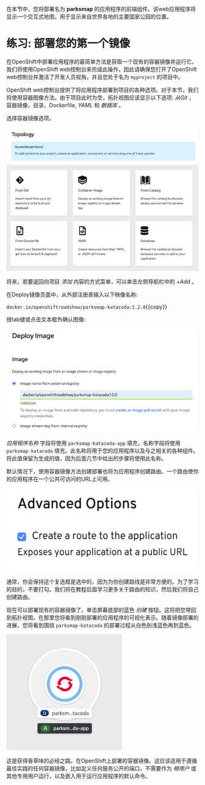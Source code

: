 在本节中，您将部署名为 **parksmap** 的应用程序的前端组件。该web应用程序将显示一个交互式地图，用于显示来自世界各地的主要国家公园的位置。

# 练习: 部署您的第一个镜像

在OpenShift中部署应用程序的最简单方法是获取一个现有的容器镜像并运行它。我们将使用OpenShift web控制台来完成此操作，因此请确保您打开了OpenShift web控制台并激活了开发人员视角，并且您处于名为 ``myproject`` 的项目中。

OpenShift web控制台提供了将应用程序部署到项目的各种选项。对于本节，我们将使用容器图像方法。由于项目此时为空，拓扑视图应该显示以下选项: _从Git_ ，容器镜像，目录，Dockerfile,  _YAML_ 和 _数据库_ 。

选择容器镜像选项。

![Add to Project](../../assets/introduction/getting-started-44/3add-to-empty-project.png)

将来，若要返回向项目 _添加_ 内容的方式菜单，可以单击左侧导航栏中的 *+Add* 。

在Deploy镜像页面中，从外部注册表输入以下映像名称:

``docker.io/openshiftroadshow/parksmap-katacoda:1.2.0``{{copy}}

按tab键或点击文本框外确认图像:

![Deploy Image](../../assets/introduction/getting-started-44/3deploy-parksmap-image.png)

 _应用程序名称_ 字段将使用 ``parksmap-katacoda-app`` 填充，名称字段将使用 ``parksmap-katacoda`` 填充。此名称将用于您的应用程序以及与之相关的各种组件。将此值保留为生成的值，因为后面几节中给出的步骤将使用此名称。

默认情况下，使用容器镜像方法创建部署也将为应用程序创建路由。一个路由使你的应用程序在一个公共可访问的URL上可用。

![Advanced Options](../../assets/introduction/getting-started-44/3advanced-options.png)

通常，你会保持这个复选框是选中的，因为为你创建路线是非常方便的。为了学习的目的，不要打勾。我们将在教程后面学习更多关于路由的知识，然后我们将自己创建路由。

现在可以部署现有的容器镜像了。单击屏幕底部的蓝色 _创建_ 按钮。这将把您带回到拓扑视图，在那里您将看到刚刚部署的应用程序的可视化表示。随着镜像部署的进展，您将看到围绕 ``parksmap-katacoda`` 的部署过程从白色到浅蓝色再到蓝色。

![Topology View](../../assets/introduction/getting-started-44/3parksmap-overview.png)

这是获得香草味的必经之路。在OpenShift上部署的容器镜像。这应该适用于遵循最佳实践的任何容器镜像，比如定义任何服务公开的端口，不需要作为 _根用户_ 或其他专用用户运行，以及嵌入用于运行应用程序的默认命令。
